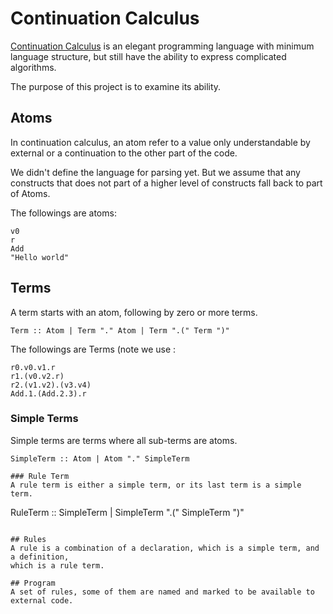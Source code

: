 # Continuation Calculus
[Continuation Calculus](https://arxiv.org/abs/1309.1257?context=cs) is an elegant programming language
with minimum language structure, but still have the ability to express complicated algorithms.

The purpose of this project is to examine its ability.  

## Atoms
In continuation calculus, an atom refer to a value only understandable by 
external or a continuation to the other part of the code.

We didn't define the language for parsing yet. But we assume that any constructs
that does not part of a higher level of constructs fall back to part of Atoms.

The followings are atoms:

```
v0
r
Add
"Hello world"
```


## Terms
A term starts with an atom, following by zero or more terms.

```
Term :: Atom | Term "." Atom | Term ".(" Term ")"
```

The followings are Terms (note we use :

```
r0.v0.v1.r
r1.(v0.v2.r)
r2.(v1.v2).(v3.v4)
Add.1.(Add.2.3).r
```

### Simple Terms
Simple terms are terms where all sub-terms are atoms.

```
SimpleTerm :: Atom | Atom "." SimpleTerm

### Rule Term
A rule term is either a simple term, or its last term is a simple term.

```
RuleTerm :: SimpleTerm | SimpleTerm ".(" SimpleTerm ")"
```

## Rules
A rule is a combination of a declaration, which is a simple term, and a definition,
which is a rule term.

## Program
A set of rules, some of them are named and marked to be available to external code.



